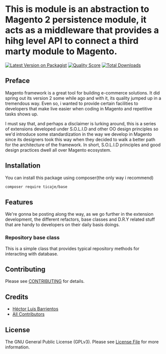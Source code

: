 # This is module is an abstraction to Magento 2 persistence module, it acts as a middleware that provides a hihg level API to connect a third marty module to Magento.

[![Latest Version on Packagist](https://img.shields.io/packagist/v/ticaje/base.svg?style=flat-square)](https://packagist.org/packages/ticaje/persistency)
[![Quality Score](https://img.shields.io/scrutinizer/g/M-Contributions/Core.svg?style=flat-square)](https://scrutinizer-ci.com/g/M-Contributions/Core)
[![Total Downloads](https://img.shields.io/packagist/dt/ticaje/base.svg?style=flat-square)](https://packagist.org/packages/ticaje/base)

## Preface

Magento framework is a great tool for building e-commerce solutions. It did spring out its version 2 some while ago and with it, its quality
jumped up in a tremendous way. Even so, i wanted to provide certain facilities to developers that make live easier when coding in Magento and
repetitive tasks shows up.

I must say that, and perhaps a disclaimer is lurking around, this is a series of extensions developed under S.O.L.I.D and other OO design principles
so we'd introduce some standardization in the way we develop in Magento since its designers took this way when they decided to walk a better path for the
architecture of the framework. In short, S.O.L.I.D principles and good design practices dwell all over Magento ecosystem.

## Installation


You can install this package using composer(the only way i recommend)

```bash
composer require ticaje/base
```

## Features

We're gonna be posting along the way, as we go further in the extension development, the different refactors, base classes and D.R.Y related
stuff that are handy to developers on their daily basis doings.

### Repository base class

This is a simple class that provides typical repository methods for interacting with database.

## Contributing

Please see [CONTRIBUTING](CONTRIBUTING.md) for details.

## Credits

- [Héctor Luis Barrientos](https://github.com/ticaje)
- [All Contributors](../../contributors)

## License

The GNU General Public License (GPLv3). Please see [License File](LICENSE.md) for more information.
